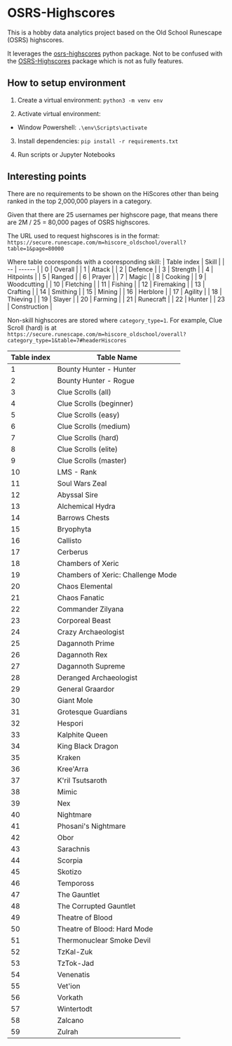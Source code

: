 # OSRS-Highscores

This is a hobby data analytics project based on the Old School Runescape (OSRS) highscores.

It leverages the [osrs-highscores](https://pypi.org/project/osrs-highscores/) python package. Not to be confused with the [OSRS-Highscores](https://pypi.org/project/OSRS-Hiscores/) package which is not as fully features.


## How to setup environment

1. Create a virtual environment: `python3 -m venv env`

2. Activate virtual environment:
- Window Powershell: `.\env\Scripts\activate`

3. Install dependencies: `pip install -r requirements.txt`

4. Run scripts or Jupyter Notebooks

## Interesting points
There are no requirements to be shown on the HiScores other than being ranked in the top 2,000,000 players in a category.

Given that there are 25 usernames per highscore page, that means there are 2M / 25 = 80,000 pages of OSRS highscores.

The URL used to request highscores is in the format:
`https://secure.runescape.com/m=hiscore_oldschool/overall?table=1&page=80000`

Where table cooresponds with a cooresponding skill:
| Table index | Skill | 
| -- | ------ |
| 0 | Overall |
| 1 | Attack |
| 2 | Defence |
| 3 | Strength |
| 4 | Hitpoints |
| 5 | Ranged |
| 6 | Prayer |
| 7 | Magic |
| 8 | Cooking |
| 9 | Woodcutting |
| 10 | Fletching |
| 11 | Fishing |
| 12 | Firemaking |
| 13 | Crafting |
| 14 | Smithing |
| 15 | Mining |
| 16 | Herblore |
| 17 | Agility |
| 18 | Thieving |
| 19 | Slayer |
| 20 | Farming |
| 21 | Runecraft |
| 22 | Hunter |
| 23 | Construction |

Non-skill highscores are stored where `category_type=1`. For example, Clue Scroll (hard) is at `https://secure.runescape.com/m=hiscore_oldschool/overall?category_type=1&table=7#headerHiscores`

| Table index | Table Name | 
| -- | ------ |
| 1 | Bounty Hunter - Hunter           |
| 2 | Bounty Hunter - Rogue            |
| 3 | Clue Scrolls (all)               |
| 4 | Clue Scrolls (beginner)          |
| 5 | Clue Scrolls (easy)              |
| 6 | Clue Scrolls (medium)            |
| 7 | Clue Scrolls (hard)              |
| 8 | Clue Scrolls (elite)             |
| 9 | Clue Scrolls (master)            |
| 10 | LMS - Rank                       |
| 11 | Soul Wars Zeal                   |
| 12 | Abyssal Sire                     |
| 13 | Alchemical Hydra                 |
| 14 | Barrows Chests                   |
| 15 | Bryophyta                        |
| 16 | Callisto                         |
| 17 | Cerberus                         |
| 18 | Chambers of Xeric                |
| 19 | Chambers of Xeric: Challenge Mode|
| 20 | Chaos Elemental                  |
| 21 | Chaos Fanatic                    |
| 22 | Commander Zilyana                |
| 23 | Corporeal Beast                  |
| 24 | Crazy Archaeologist              |
| 25 | Dagannoth Prime                  |
| 26 | Dagannoth Rex                    |
| 27 | Dagannoth Supreme                |
| 28 | Deranged Archaeologist           |
| 29 | General Graardor                 |
| 30 | Giant Mole                       |
| 31 | Grotesque Guardians              |
| 32 | Hespori                          |
| 33 | Kalphite Queen                   |
| 34 | King Black Dragon                |
| 35 | Kraken                           |
| 36 | Kree'Arra                        |
| 37 | K'ril Tsutsaroth                 |
| 38 | Mimic                            |
| 39 | Nex                              |
| 40 | Nightmare                        |
| 41 | Phosani's Nightmare              |
| 42 | Obor                             |
| 43 | Sarachnis                        |
| 44 | Scorpia                          |
| 45 | Skotizo                          |
| 46 | Tempoross                        |
| 47 | The Gauntlet                     |
| 48 | The Corrupted Gauntlet           |
| 49 | Theatre of Blood                 |
| 50 | Theatre of Blood: Hard Mode      |
| 51 | Thermonuclear Smoke Devil        |
| 52 | TzKal-Zuk                        |
| 53 | TzTok-Jad                        |
| 54 | Venenatis                        |
| 55 | Vet'ion                          |
| 56 | Vorkath                          |
| 57 | Wintertodt                       |
| 58 | Zalcano                          |
| 59 | Zulrah                           |
